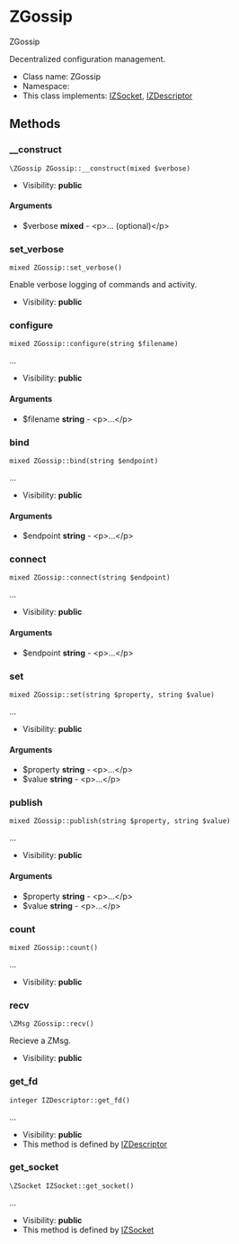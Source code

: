 ZGossip
===============

ZGossip

Decentralized configuration management.


* Class name: ZGossip
* Namespace: 
* This class implements: [IZSocket](IZSocket.md), [IZDescriptor](IZDescriptor.md)






Methods
-------


### __construct

    \ZGossip ZGossip::__construct(mixed $verbose)





* Visibility: **public**


#### Arguments
* $verbose **mixed** - &lt;p&gt;... (optional)&lt;/p&gt;



### set_verbose

    mixed ZGossip::set_verbose()

Enable verbose logging of commands and activity.



* Visibility: **public**




### configure

    mixed ZGossip::configure(string $filename)



...

* Visibility: **public**


#### Arguments
* $filename **string** - &lt;p&gt;...&lt;/p&gt;



### bind

    mixed ZGossip::bind(string $endpoint)



...

* Visibility: **public**


#### Arguments
* $endpoint **string** - &lt;p&gt;...&lt;/p&gt;



### connect

    mixed ZGossip::connect(string $endpoint)



...

* Visibility: **public**


#### Arguments
* $endpoint **string** - &lt;p&gt;...&lt;/p&gt;



### set

    mixed ZGossip::set(string $property, string $value)



...

* Visibility: **public**


#### Arguments
* $property **string** - &lt;p&gt;...&lt;/p&gt;
* $value **string** - &lt;p&gt;...&lt;/p&gt;



### publish

    mixed ZGossip::publish(string $property, string $value)



...

* Visibility: **public**


#### Arguments
* $property **string** - &lt;p&gt;...&lt;/p&gt;
* $value **string** - &lt;p&gt;...&lt;/p&gt;



### count

    mixed ZGossip::count()



...

* Visibility: **public**




### recv

    \ZMsg ZGossip::recv()

Recieve a ZMsg.



* Visibility: **public**




### get_fd

    integer IZDescriptor::get_fd()



...

* Visibility: **public**
* This method is defined by [IZDescriptor](IZDescriptor.md)




### get_socket

    \ZSocket IZSocket::get_socket()



...

* Visibility: **public**
* This method is defined by [IZSocket](IZSocket.md)



